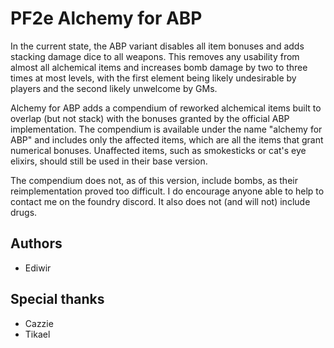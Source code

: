 # PF2e Alchemy for ABP

In the current state, the ABP variant disables all item bonuses and adds stacking damage dice to all weapons. This removes any usability from almost all alchemical items and increases bomb damage by two to three times at most levels, with the first element being likely undesirable by players and the second likely unwelcome by GMs.

Alchemy for ABP adds a compendium of reworked alchemical items built to overlap (but not stack) with the bonuses granted by the official ABP implementation. The compendium is available under the name "alchemy for ABP" and includes only the affected items, which are all the items that grant numerical bonuses. Unaffected items, such as smokesticks or cat's eye elixirs, should still be used in their base version.

The compendium does not, as of this version, include bombs, as their reimplementation proved too difficult. I do encourage anyone able to help to contact me on the foundry discord. It also does not (and will not) include drugs.

## Authors

- Ediwir

## Special thanks

- Cazzie
- Tikael
